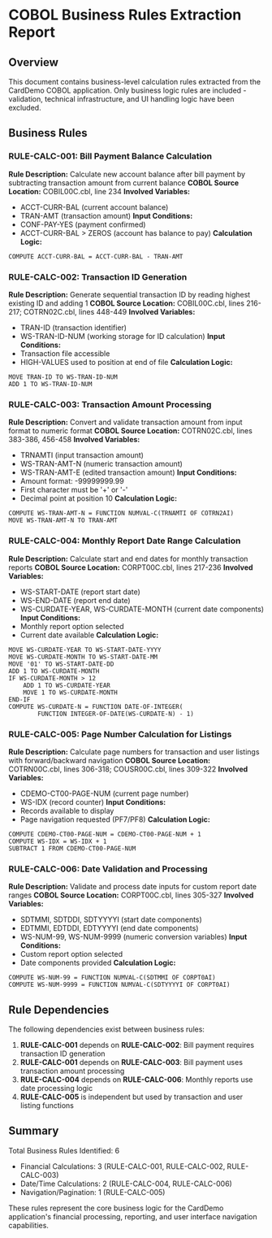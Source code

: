 # COBOL Business Rules Extraction Report

## Overview
This document contains business-level calculation rules extracted from the CardDemo COBOL application. Only business logic rules are included - validation, technical infrastructure, and UI handling logic have been excluded.

## Business Rules

### RULE-CALC-001: Bill Payment Balance Calculation
**Rule Description:** Calculate new account balance after bill payment by subtracting transaction amount from current balance
**COBOL Source Location:** COBIL00C.cbl, line 234
**Involved Variables:** 
- ACCT-CURR-BAL (current account balance)
- TRAN-AMT (transaction amount)
**Input Conditions:** 
- CONF-PAY-YES (payment confirmed)
- ACCT-CURR-BAL > ZEROS (account has balance to pay)
**Calculation Logic:** 
```
COMPUTE ACCT-CURR-BAL = ACCT-CURR-BAL - TRAN-AMT
```

### RULE-CALC-002: Transaction ID Generation
**Rule Description:** Generate sequential transaction ID by reading highest existing ID and adding 1
**COBOL Source Location:** COBIL00C.cbl, lines 216-217; COTRN02C.cbl, lines 448-449
**Involved Variables:**
- TRAN-ID (transaction identifier)
- WS-TRAN-ID-NUM (working storage for ID calculation)
**Input Conditions:** 
- Transaction file accessible
- HIGH-VALUES used to position at end of file
**Calculation Logic:**
```
MOVE TRAN-ID TO WS-TRAN-ID-NUM
ADD 1 TO WS-TRAN-ID-NUM
```

### RULE-CALC-003: Transaction Amount Processing
**Rule Description:** Convert and validate transaction amount from input format to numeric format
**COBOL Source Location:** COTRN02C.cbl, lines 383-386, 456-458
**Involved Variables:**
- TRNAMTI (input transaction amount)
- WS-TRAN-AMT-N (numeric transaction amount)
- WS-TRAN-AMT-E (edited transaction amount)
**Input Conditions:**
- Amount format: -99999999.99
- First character must be '+' or '-'
- Decimal point at position 10
**Calculation Logic:**
```
COMPUTE WS-TRAN-AMT-N = FUNCTION NUMVAL-C(TRNAMTI OF COTRN2AI)
MOVE WS-TRAN-AMT-N TO TRAN-AMT
```

### RULE-CALC-004: Monthly Report Date Range Calculation
**Rule Description:** Calculate start and end dates for monthly transaction reports
**COBOL Source Location:** CORPT00C.cbl, lines 217-236
**Involved Variables:**
- WS-START-DATE (report start date)
- WS-END-DATE (report end date)
- WS-CURDATE-YEAR, WS-CURDATE-MONTH (current date components)
**Input Conditions:**
- Monthly report option selected
- Current date available
**Calculation Logic:**
```
MOVE WS-CURDATE-YEAR TO WS-START-DATE-YYYY
MOVE WS-CURDATE-MONTH TO WS-START-DATE-MM
MOVE '01' TO WS-START-DATE-DD
ADD 1 TO WS-CURDATE-MONTH
IF WS-CURDATE-MONTH > 12
    ADD 1 TO WS-CURDATE-YEAR
    MOVE 1 TO WS-CURDATE-MONTH
END-IF
COMPUTE WS-CURDATE-N = FUNCTION DATE-OF-INTEGER(
        FUNCTION INTEGER-OF-DATE(WS-CURDATE-N) - 1)
```

### RULE-CALC-005: Page Number Calculation for Listings
**Rule Description:** Calculate page numbers for transaction and user listings with forward/backward navigation
**COBOL Source Location:** COTRN00C.cbl, lines 306-318; COUSR00C.cbl, lines 309-322
**Involved Variables:**
- CDEMO-CT00-PAGE-NUM (current page number)
- WS-IDX (record counter)
**Input Conditions:**
- Records available to display
- Page navigation requested (PF7/PF8)
**Calculation Logic:**
```
COMPUTE CDEMO-CT00-PAGE-NUM = CDEMO-CT00-PAGE-NUM + 1
COMPUTE WS-IDX = WS-IDX + 1
SUBTRACT 1 FROM CDEMO-CT00-PAGE-NUM
```

### RULE-CALC-006: Date Validation and Processing
**Rule Description:** Validate and process date inputs for custom report date ranges
**COBOL Source Location:** CORPT00C.cbl, lines 305-327
**Involved Variables:**
- SDTMMI, SDTDDI, SDTYYYYI (start date components)
- EDTMMI, EDTDDI, EDTYYYYI (end date components)
- WS-NUM-99, WS-NUM-9999 (numeric conversion variables)
**Input Conditions:**
- Custom report option selected
- Date components provided
**Calculation Logic:**
```
COMPUTE WS-NUM-99 = FUNCTION NUMVAL-C(SDTMMI OF CORPT0AI)
COMPUTE WS-NUM-9999 = FUNCTION NUMVAL-C(SDTYYYYI OF CORPT0AI)
```

## Rule Dependencies

The following dependencies exist between business rules:

1. **RULE-CALC-001** depends on **RULE-CALC-002**: Bill payment requires transaction ID generation
2. **RULE-CALC-001** depends on **RULE-CALC-003**: Bill payment uses transaction amount processing
3. **RULE-CALC-004** depends on **RULE-CALC-006**: Monthly reports use date processing logic
4. **RULE-CALC-005** is independent but used by transaction and user listing functions

## Summary

Total Business Rules Identified: 6
- Financial Calculations: 3 (RULE-CALC-001, RULE-CALC-002, RULE-CALC-003)
- Date/Time Calculations: 2 (RULE-CALC-004, RULE-CALC-006)
- Navigation/Pagination: 1 (RULE-CALC-005)

These rules represent the core business logic for the CardDemo application's financial processing, reporting, and user interface navigation capabilities.
